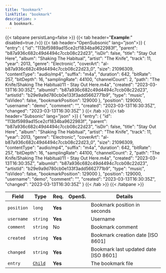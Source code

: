 ```yaml
---
title: "bookmark"
linkTitle: "bookmark"
description: >
  A bookmark.
---
```


{{< tabpane persistLang=false >}}
{{< tab header="**Example**:" disabled=true />}}
{{< tab header="OpenSubsonic" lang="json">}}
{
  "entry": {
    "id": "113bf5989ad15ce2cf1834ba9622983f",
    "parent": "b87a936c682c49d4494c7ccb08c22d23",
    "isDir": false,
    "title": "Stay Out Here",
    "album": "Shaking The Habitual",
    "artist": "The Knife",
    "track": 11,
    "year": 2013,
    "genre": "Electronic",
    "coverArt": "al-b87a936c682c49d4494c7ccb08c22d23_0",
    "size": 21096309,
    "contentType": "audio/mp4",
    "suffix": "m4a",
    "duration": 642,
    "bitRate": 257,
    "bitDepth": 16,
    "samplingRate": 44100,
    "channelCount": 2,
    "path": "The Knife/Shaking The Habitual/11 - Stay Out Here.m4a",
    "created": "2023-03-13T16:30:35Z",
    "albumId": "b87a936c682c49d4494c7ccb08c22d23",
    "artistId": "b29e9a9d780cb0e133f3add5662771b9",
    "type": "music",
    "isVideo": false,
    "bookmarkPosition": 129000
  },
  "position": 129000,
  "username": "demo",
  "comment": "",
  "created": "2023-03-13T16:30:35Z",
  "changed": "2023-03-13T16:30:35Z"
}
{{< /tab >}}
{{< tab header="Subsonic" lang="json" >}}
{
  "entry": {
    "id": "113bf5989ad15ce2cf1834ba9622983f",
    "parent": "b87a936c682c49d4494c7ccb08c22d23",
    "isDir": false,
    "title": "Stay Out Here",
    "album": "Shaking The Habitual",
    "artist": "The Knife",
    "track": 11,
    "year": 2013,
    "genre": "Electronic",
    "coverArt": "al-b87a936c682c49d4494c7ccb08c22d23_0",
    "size": 21096309,
    "contentType": "audio/mp4",
    "suffix": "m4a",
    "duration": 642,
    "bitRate": 257,
    "bitDepth": 16,
    "samplingRate": 44100,
    "channelCount": 2,
    "path": "The Knife/Shaking The Habitual/11 - Stay Out Here.m4a",
    "created": "2023-03-13T16:30:35Z",
    "albumId": "b87a936c682c49d4494c7ccb08c22d23",
    "artistId": "b29e9a9d780cb0e133f3add5662771b9",
    "type": "music",
    "isVideo": false,
    "bookmarkPosition": 129000
  },
  "position": 129000,
  "username": "demo",
  "comment": "",
  "created": "2023-03-13T16:30:35Z",
  "changed": "2023-03-13T16:30:35Z"
}
{{< /tab >}}
{{< /tabpane >}}

| Field |  Type | Req. | OpenS. | Details |
| --- | --- | --- | --- | --- |
| `position` | `long` | **Yes** |     | Bookmark position in seconds |
| `username` | `string` | **Yes** |     | Username |
| `comment` | `string` | No|     | Bookmark comment |
| `created` | `string` | **Yes** |     | Bookmark creation date [ISO 8601]|
| `changed` | `string` | **Yes**|     | Bookmark last updated date [ISO 8601]|
| `entry` | [`Child`](../child) | **Yes** |     | The bookmark file |
